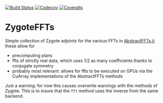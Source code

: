 [![Build Status](https://travis-ci.com/dsweber2/ZygoteFFTs.jl.svg?branch=master)](https://travis-ci.com/dsweber2/ZygoteFFTs.jl)
[![Codecov](https://codecov.io/gh/dsweber2/ZygoteFFTs.jl/branch/master/graph/badge.svg)](https://codecov.io/gh/dsweber2/ZygoteFFTs.jl)
[![Coveralls](https://coveralls.io/repos/github/dsweber2/ZygoteFFTs.jl/badge.svg?branch=master)](https://coveralls.io/github/dsweber2/ZygoteFFTs.jl?branch=master)

# ZygoteFFTs


Simple collection of Zygote adjoints for the various FFTs in
[AbstractFFTs.jl](https://juliamath.github.io/AbstractFFTs.jl/latest/api/#Public-Interface-1);
these allow for 

* precomputing plans
* ffts of strictly real data, which uses 1/2 as many coefficients thanks to
  conjugate symmetry
* probably most relevant: allows for ffts to be executed on GPUs via the
  CuArray implementations of the AbstractFFTs methods

Just a warning: for now this causes overwrite warnings with the methods of
Zygote. This is to insure that the `fft` method uses the inverse from the same
backend.
